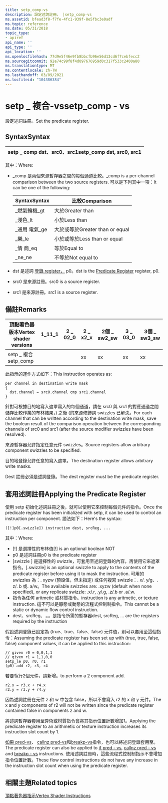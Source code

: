 ```yaml
---
title: setp_comp-vs
description: 設定述詞註冊。 |setp_comp-vs
ms.assetid: bfead3f8-f7fe-4fc1-939f-8e5fbc3e0adf
ms.topic: reference
ms.date: 05/31/2018
topic_type:
- apiref
api_name: ''
api_type: ''
api_location: ''
ms.openlocfilehash: 77d9e5f46e9fb8bbcfb96e56d13cd6f7cebfecc2
ms.sourcegitcommit: 92e74c99f8f4d097676959d0c317f533c2400a80
ms.translationtype: MT
ms.contentlocale: zh-TW
ms.lasthandoff: 03/09/2021
ms.locfileid: "104386384"
---
```

# <a name="setp_comp---vs"></a><span data-ttu-id="d8364-104">setp \_ 複合-vs</span><span class="sxs-lookup"><span data-stu-id="d8364-104">setp\_comp - vs</span></span>

<span data-ttu-id="d8364-105">設定述詞註冊。</span><span class="sxs-lookup"><span data-stu-id="d8364-105">Set the predicate register.</span></span>

## <a name="syntax"></a><span data-ttu-id="d8364-106">Syntax</span><span class="sxs-lookup"><span data-stu-id="d8364-106">Syntax</span></span>



| <span data-ttu-id="d8364-107">setp \_ comp dst、src0、src1</span><span class="sxs-lookup"><span data-stu-id="d8364-107">setp\_comp dst, src0, src1</span></span> |
|----------------------------|



 

<span data-ttu-id="d8364-108">其中：</span><span class="sxs-lookup"><span data-stu-id="d8364-108">Where:</span></span>

-   <span data-ttu-id="d8364-109">\_comp 是兩個來源暫存器之間的每個通道比較。</span><span class="sxs-lookup"><span data-stu-id="d8364-109">\_comp is a per-channel comparison between the two source registers.</span></span> <span data-ttu-id="d8364-110">可以是下列其中一項：</span><span class="sxs-lookup"><span data-stu-id="d8364-110">It can be one of the following:</span></span> 

    | <span data-ttu-id="d8364-111">Syntax</span><span class="sxs-lookup"><span data-stu-id="d8364-111">Syntax</span></span> | <span data-ttu-id="d8364-112">比較</span><span class="sxs-lookup"><span data-stu-id="d8364-112">Comparison</span></span>            |
    |--------|-----------------------|
    | <span data-ttu-id="d8364-113">\_燃氣輪機</span><span class="sxs-lookup"><span data-stu-id="d8364-113">\_gt</span></span>   | <span data-ttu-id="d8364-114">大於</span><span class="sxs-lookup"><span data-stu-id="d8364-114">Greater than</span></span>          |
    | <span data-ttu-id="d8364-115">\_淺色</span><span class="sxs-lookup"><span data-stu-id="d8364-115">\_lt</span></span>   | <span data-ttu-id="d8364-116">小於</span><span class="sxs-lookup"><span data-stu-id="d8364-116">Less than</span></span>             |
    | <span data-ttu-id="d8364-117">\_通用 電氣</span><span class="sxs-lookup"><span data-stu-id="d8364-117">\_ge</span></span>   | <span data-ttu-id="d8364-118">大於或等於</span><span class="sxs-lookup"><span data-stu-id="d8364-118">Greater than or equal</span></span> |
    | <span data-ttu-id="d8364-119">\_樂</span><span class="sxs-lookup"><span data-stu-id="d8364-119">\_le</span></span>   | <span data-ttu-id="d8364-120">小於或等於</span><span class="sxs-lookup"><span data-stu-id="d8364-120">Less than or equal</span></span>    |
    | <span data-ttu-id="d8364-121">\_情 商</span><span class="sxs-lookup"><span data-stu-id="d8364-121">\_eq</span></span>   | <span data-ttu-id="d8364-122">等於</span><span class="sxs-lookup"><span data-stu-id="d8364-122">Equal to</span></span>              |
    | <span data-ttu-id="d8364-123">\_ne</span><span class="sxs-lookup"><span data-stu-id="d8364-123">\_ne</span></span>   | <span data-ttu-id="d8364-124">不等於</span><span class="sxs-lookup"><span data-stu-id="d8364-124">Not equal to</span></span>          |

    

     

-   <span data-ttu-id="d8364-125">dst 是述詞 [登錄 register，](dx9-graphics-reference-asm-vs-registers-predicate.md) p0。</span><span class="sxs-lookup"><span data-stu-id="d8364-125">dst is the [Predicate Register](dx9-graphics-reference-asm-vs-registers-predicate.md) register, p0.</span></span>
-   <span data-ttu-id="d8364-126">src0 是來源註冊。</span><span class="sxs-lookup"><span data-stu-id="d8364-126">src0 is a source register.</span></span>
-   <span data-ttu-id="d8364-127">src1 是來源註冊。</span><span class="sxs-lookup"><span data-stu-id="d8364-127">src1 is a source register.</span></span>

## <a name="remarks"></a><span data-ttu-id="d8364-128">備註</span><span class="sxs-lookup"><span data-stu-id="d8364-128">Remarks</span></span>



| <span data-ttu-id="d8364-129">頂點著色器版本</span><span class="sxs-lookup"><span data-stu-id="d8364-129">Vertex shader versions</span></span> | <span data-ttu-id="d8364-130">1\_1</span><span class="sxs-lookup"><span data-stu-id="d8364-130">1\_1</span></span> | <span data-ttu-id="d8364-131">2 \_ 0</span><span class="sxs-lookup"><span data-stu-id="d8364-131">2\_0</span></span> | <span data-ttu-id="d8364-132">2 \_ x</span><span class="sxs-lookup"><span data-stu-id="d8364-132">2\_x</span></span> | <span data-ttu-id="d8364-133">2個 \_ sw</span><span class="sxs-lookup"><span data-stu-id="d8364-133">2\_sw</span></span> | <span data-ttu-id="d8364-134">3 \_ 0</span><span class="sxs-lookup"><span data-stu-id="d8364-134">3\_0</span></span> | <span data-ttu-id="d8364-135">3個 \_ sw</span><span class="sxs-lookup"><span data-stu-id="d8364-135">3\_sw</span></span> |
|------------------------|------|------|------|-------|------|-------|
| <span data-ttu-id="d8364-136">setp \_ 複合</span><span class="sxs-lookup"><span data-stu-id="d8364-136">setp\_comp</span></span>             |      |      | <span data-ttu-id="d8364-137">x</span><span class="sxs-lookup"><span data-stu-id="d8364-137">x</span></span>    | <span data-ttu-id="d8364-138">x</span><span class="sxs-lookup"><span data-stu-id="d8364-138">x</span></span>     | <span data-ttu-id="d8364-139">x</span><span class="sxs-lookup"><span data-stu-id="d8364-139">x</span></span>    | <span data-ttu-id="d8364-140">x</span><span class="sxs-lookup"><span data-stu-id="d8364-140">x</span></span>     |



 

<span data-ttu-id="d8364-141">此指示的運作方式如下：</span><span class="sxs-lookup"><span data-stu-id="d8364-141">This instruction operates as:</span></span>


```
per channel in destination write mask
{
  dst.channel = src0.channel cmp src1.channel
}
```



<span data-ttu-id="d8364-142">針對可根據目的地寫入遮罩寫入的每個通道，請在 src0 與 src1 的對應通道之間儲存比較作業的布林結果，) 之後 (的來源修飾詞 swizzles 已解決。</span><span class="sxs-lookup"><span data-stu-id="d8364-142">For each channel that can be written according to the destination write mask, save the boolean result of the comparison operation between the corresponding channels of src0 and src1 (after the source modifier swizzles have been resolved).</span></span>

<span data-ttu-id="d8364-143">來源暫存器允許指定任意元件 swizzles。</span><span class="sxs-lookup"><span data-stu-id="d8364-143">Source registers allow arbitrary component swizzles to be specified.</span></span>

<span data-ttu-id="d8364-144">目的地登錄允許任意的寫入遮罩。</span><span class="sxs-lookup"><span data-stu-id="d8364-144">The destination register allows arbitrary write masks.</span></span>

<span data-ttu-id="d8364-145">Dest 註冊必須是述詞登錄。</span><span class="sxs-lookup"><span data-stu-id="d8364-145">The dest register must be the predicate register.</span></span>

## <a name="applying-the-predicate-register"></a><span data-ttu-id="d8364-146">套用述詞註冊</span><span class="sxs-lookup"><span data-stu-id="d8364-146">Applying the Predicate Register</span></span>

<span data-ttu-id="d8364-147">使用 setp 初始化述詞註冊之後，就可以使用它來控制每個元件的指令。</span><span class="sxs-lookup"><span data-stu-id="d8364-147">Once the predicate register has been initialized with setp, it can be used to control an instruction per component.</span></span> <span data-ttu-id="d8364-148">語法如下：</span><span class="sxs-lookup"><span data-stu-id="d8364-148">Here's the syntax:</span></span>


```
([!]p0[.swizzle]) instruction dest, srcReg, ...
```



<span data-ttu-id="d8364-149">其中：</span><span class="sxs-lookup"><span data-stu-id="d8364-149">Where:</span></span>

-   <span data-ttu-id="d8364-150">\[!\] 是選擇性的布林值</span><span class="sxs-lookup"><span data-stu-id="d8364-150">\[!\] is an optional boolean NOT</span></span>
-   <span data-ttu-id="d8364-151">p0 是述詞註冊</span><span class="sxs-lookup"><span data-stu-id="d8364-151">p0 is the predicate register</span></span>
-   <span data-ttu-id="d8364-152">\[swizzle \] 是選擇性的 swizzle，可套用至述詞登錄的內容，再使用它來遮罩指令。</span><span class="sxs-lookup"><span data-stu-id="d8364-152">\[.swizzle\] is an optional swizzle to apply to the contents of the predicate register before using it to mask the instruction.</span></span> <span data-ttu-id="d8364-153">可用的 swizzles 為：. xyzw (預設值，但未指定) 或任何複寫 swizzle：. x/. y/g、. z/. b 或. a/w。</span><span class="sxs-lookup"><span data-stu-id="d8364-153">The available swizzles are: .xyzw (default when none specified), or any replicate swizzle: .x/.r, .y/.g, .z/.b or .a/.w.</span></span>
-   <span data-ttu-id="d8364-154">指令為任何 aritmetic 或材質指令。</span><span class="sxs-lookup"><span data-stu-id="d8364-154">instruction is any aritmetic, or texture instruction.</span></span> <span data-ttu-id="d8364-155">這不可以是靜態或動態的流程式控制制指令。</span><span class="sxs-lookup"><span data-stu-id="d8364-155">This cannot be a static or dynamic flow control instruction.</span></span>
-   <span data-ttu-id="d8364-156">dest、srcReg、.。。是指令所需的暫存器</span><span class="sxs-lookup"><span data-stu-id="d8364-156">dest, srcReg, ... are the registers required by the instruction</span></span>

<span data-ttu-id="d8364-157">假設述詞登錄已設定為 (true、true、false、false) 元件值，則可以套用至這個指令：</span><span class="sxs-lookup"><span data-stu-id="d8364-157">Assuming the predicate register has been set up with (true, true, false, false) component values, it can be applied to this instruction:</span></span>


```
// given r0 = 0,0,1,1
// given r1 = 1,1,0,0
setp_le p0, r0, r1
(p0) add r2, r3, r4
```



<span data-ttu-id="d8364-158">若要執行2個元件，請新增。</span><span class="sxs-lookup"><span data-stu-id="d8364-158">to perform a 2 component add.</span></span>


```
r2.x = r3.x + r4.x
r2.y = r3.y + r4.y
```



<span data-ttu-id="d8364-159">因為述詞註冊在元件 z 和 w 中包含 false，所以不會寫入 r2 的 x 和 y 元件。</span><span class="sxs-lookup"><span data-stu-id="d8364-159">The x and y components of r2 will not be written since the predicate register contained false in components z and w.</span></span>

<span data-ttu-id="d8364-160">將述詞暫存器套用至算術或材質指令會將其指示位置計數增加1。</span><span class="sxs-lookup"><span data-stu-id="d8364-160">Applying the predicate register to an arithmetic or texture instruction increases its instruction slot count by 1.</span></span>

<span data-ttu-id="d8364-161">[如果 pred-vs](if-pred---vs.md)、 [callnz pred-vs](callnz-pred---vs.md)和[breakp-vs](breakp---vs.md)指令，也可以將述詞登錄套用至。</span><span class="sxs-lookup"><span data-stu-id="d8364-161">The predicate register can also be applied to [if pred - vs](if-pred---vs.md), [callnz pred - vs](callnz-pred---vs.md) and [breakp - vs](breakp---vs.md) instructions.</span></span> <span data-ttu-id="d8364-162">使用述詞註冊時，這些流程式控制制指示不會增加指令位置計數。</span><span class="sxs-lookup"><span data-stu-id="d8364-162">These flow control instructions do not have any increase in the instruction slot count when using the predicate register.</span></span>

## <a name="related-topics"></a><span data-ttu-id="d8364-163">相關主題</span><span class="sxs-lookup"><span data-stu-id="d8364-163">Related topics</span></span>

<dl> <dt>

[<span data-ttu-id="d8364-164">頂點著色器指示</span><span class="sxs-lookup"><span data-stu-id="d8364-164">Vertex Shader Instructions</span></span>](dx9-graphics-reference-asm-vs-instructions.md)
</dt> </dl>

 

 




